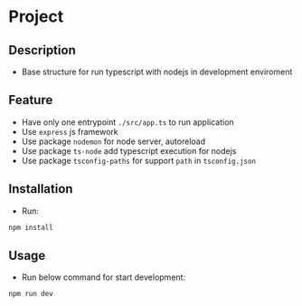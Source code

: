 # Project

## Description

- Base structure for run typescript with nodejs in development enviroment

## Feature

- Have only one entrypoint `./src/app.ts` to run application
- Use `express` js framework
- Use package `nodemon` for node server, autoreload
- Use package `ts-node` add typescript execution for nodejs
- Use package `tsconfig-paths` for support `path` in `tsconfig.json` 

## Installation

- Run:

```bash
npm install
```

## Usage

- Run below command for start development:

```bash
npm run dev
```